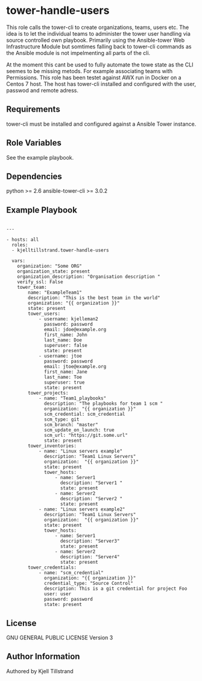 tower-handle-users
=========

This role calls the tower-cli to create organizations, teams, users etc. The idea is to let the individual teams to administer the tower user handling via source controlled own playbook. Primarily using the Ansible-tower Web Infrastructure Module but somtimes falling back to tower-cli commands as the Ansible module is not impelmenting all parts of the cli. 

At the moment this cant be used to fully automate the towe state as the CLI seemes to be missing metods. For example associating teams with Permissions. This role has been testet against AWX run in Docker on a Centos 7 host. The host has tower-cli installed and configured with the user, passwod and remote adress. 




Requirements
------------

tower-cli must be installed and configured against a Ansible Tower instance. 


Role Variables
--------------

See the example playbook.  

Dependencies
------------

python >= 2.6
ansible-tower-cli >= 3.0.2


Example Playbook
----------------

```

---

- hosts: all
  roles: 
  - kjelltillstrand.tower-handle-users 

  vars:
    organization: "Some ORG"
    organization_state: present
    organization_description: "Organisation description "
    verify_ssl: False  
    tower_team:
        name: "ExampleTeam1"
        description: "This is the best team in the world"
        organization: "{{ organization }}"
        state: present
        tower_users:
            - username: kjelleman2
              password: password
              email: jdoe@example.org
              first_name: John
              last_name: Doe
              superuser: false
              state: present
            - username: jtoe
              password: password
              email: jtoe@example.org
              first_name: Jane
              last_name: Toe
              superuser: true
              state: present
        tower_projects:
            - name: "Team1_playbooks"
              description: "The playbooks for team 1 scm "
              organization: "{{ organization }}"
              scm_credential: scm_credential
              scm_type: git
              scm_branch: "master"
              scm_update_on_launch: true
              scm_url: "https://git.some.url"
              state: present
        tower_inventories:
            - name: "Linux servers example"
              description: "Team1 Linux Servers"
              organization:  "{{ organization }}"
              state: present
              tower_hosts:
                  - name: Server1
                    description: "Server1 "
                    state: present
                  - name: Server2
                    description: "Server2 "
                    state: present
            - name: "Linux servers example2"
              description: "Team1 Linux Servers"
              organization:  "{{ organization }}"
              state: present
              tower_hosts:
                  - name: Server1
                    description: "Server3"
                    state: present
                  - name: Server2
                    description: "Server4"
                    state: present
        tower_credentials:
            - name: "scm_credential"
              organization: "{{ organization }}"
              credential_type: "Source Control"
              description: This is a git credential for project Foo
              user: user
              password: password
              state: present
``` 

License
-------

GNU GENERAL PUBLIC LICENSE Version 3

Author Information
------------------

Authored by Kjell Tillstrand
